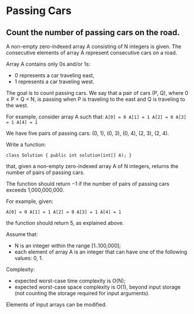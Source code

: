 # Passing Cars
## Count the number of passing cars on the road.

A non-empty zero-indexed array A consisting of N integers is given. The consecutive elements of array A represent consecutive cars on a road.

Array A contains only 0s and/or 1s:
*	0 represents a car traveling east,
*	1 represents a car traveling west.

The goal is to count passing cars. We say that a pair of cars (P, Q), where 0 ≤ P < Q < N, is passing when P is traveling to the east and Q is traveling to the west.

For example, consider array A such that:
```A[0] = 0 A[1] = 1 A[2] = 0 A[3] = 1 A[4] = 1```

We have five pairs of passing cars: (0, 1), (0, 3), (0, 4), (2, 3), (2, 4).

Write a function:

```class Solution { public int solution(int[] A); }```

that, given a non-empty zero-indexed array A of N integers, returns the number of pairs of passing cars.

The function should return −1 if the number of pairs of passing cars exceeds 1,000,000,000.

For example, given:

```A[0] = 0 A[1] = 1 A[2] = 0 A[3] = 1 A[4] = 1```

the function should return 5, as explained above.

Assume that:
*	N is an integer within the range [1..100,000];
*	each element of array A is an integer that can have one of the following values: 0, 1.

Complexity:
*	expected worst-case time complexity is O(N);
*	expected worst-case space complexity is O(1), beyond input storage (not counting the storage required for input arguments).

Elements of input arrays can be modified.
